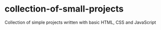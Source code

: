 # collection-of-small-projects
Collection of simple projects written with basic HTML, CSS and JavaScript
